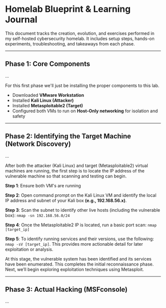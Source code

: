 # Homelab Blueprint & Learning Journal

This document tracks the creation, evolution, and exercises performed in my self-hosted cybersecurity homelab. It includes setup steps, hands-on experiments, troubleshooting, and takeaways from each phase.

---

## Phase 1: Core Components
...

For this first phase we'll just be installing the proper components to this lab.

- Downloaded **VMware Workstation**
- Installed **Kali Linux (Attacker)**
- Installed **Metasploitable2 (Target)**
- Configured both VMs to run on **Host-Only networking** for isolation and safety

---
## Phase 2: Identifying the Target Machine (Network Discovery)
...

After both the attacker (Kali Linux) and target (Metasploitable2) virtual machines are running, the first step is to locate the IP address of the vulnerable machine so that scanning and testing can begin.

**Step 1**: Ensure both VM's are running

**Step 2**: Open command prompt on the Kali Linux VM and identify the local IP address and subnet of your Kali box **(e.g., 192.168.56.x)**.

**Step 3**: Scan the subnet to identify other live hosts (including the vulnerable box): ```nmap -sn 192.168.56.0/24```


**Step 4**: Once the Metasploitable2 IP is located, run a basic port scan: ```nmap [target_ip]```


**Step 5**: To identify running services and their versions, use the following: ```nmap -sV [target_ip]```. This provides more actionable detail for later exploitation or analysis.


At this stage, the vulnerable system has been identified and its services have been enumerated. This completes the initial reconnaissance phase. Next, we’ll begin exploring exploitation techniques using Metasploit.

---
## Phase 3: Actual Hacking (MSFconsole)
...


